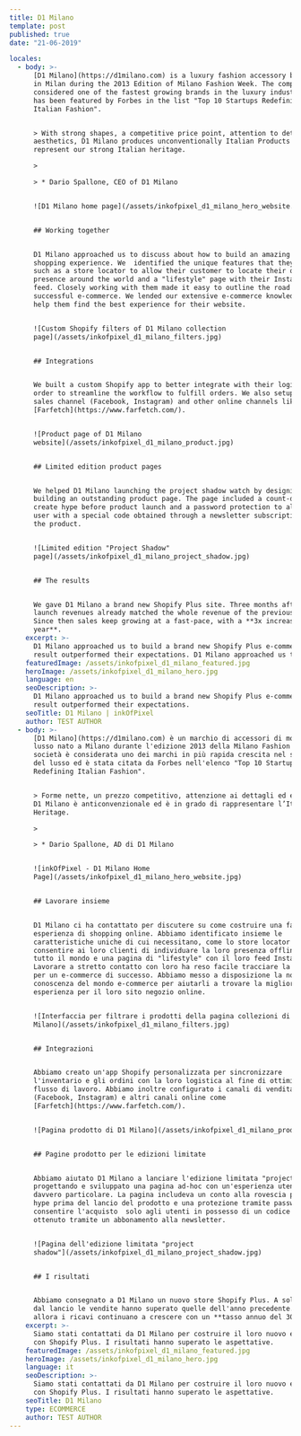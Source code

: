 ```yaml
---
title: D1 Milano
template: post
published: true
date: "21-06-2019"

locales:
  - body: >-
      [D1 Milano](https://d1milano.com) is a luxury fashion accessory brand born
      in Milan during the 2013 Edition of Milano Fashion Week. The company is
      considered one of the fastest growing brands in the luxury industry and
      has been featured by Forbes in the list "Top 10 Startups Redefining
      Italian Fashion".


      > With strong shapes, a competitive price point, attention to details and
      aesthetics, D1 Milano produces unconventionally Italian Products that
      represent our strong Italian heritage.

      >

      > * Dario Spallone, CEO of D1 Milano


      ![D1 Milano home page](/assets/inkofpixel_d1_milano_hero_website.jpg)


      ## Working together


      D1 Milano approached us to discuss about how to build an amazing online
      shopping experience. We  identified the unique features that they need,
      such as a store locator to allow their customer to locate their offline
      presence around the world and a "lifestyle" page with their Instagram
      feed. Closely working with them made it easy to outline the road for a
      successful e-commerce. We lended our extensive e-commerce knowledge to
      help them find the best experience for their website.


      ![Custom Shopify filters of D1 Milano collection
      page](/assets/inkofpixel_d1_milano_filters.jpg)


      ## Integrations


      We built a custom Shopify app to better integrate with their logistic in
      order to streamline the workflow to fulfill orders. We also setup social
      sales channel (Facebook, Instagram) and other online channels like
      [Farfetch](https://www.farfetch.com/).


      ![Product page of D1 Milano
      website](/assets/inkofpixel_d1_milano_product.jpg)


      ## Limited edition product pages


      We helped D1 Milano launching the project shadow watch by designing and
      building an outstanding product page. The page included a count-down to
      create hype before product launch and a password protection to allow only
      user with a special code obtained through a newsletter subscription to buy
      the product.


      ![Limited edition "Project Shadow"
      page](/assets/inkofpixel_d1_milano_project_shadow.jpg)


      ## The results


      We gave D1 Milano a brand new Shopify Plus site. Three months after the
      launch revenues already matched the whole revenue of the previous year.
      Since then sales keep growing at a fast-pace, with a **3x increase year on
      year**.
    excerpt: >-
      D1 Milano approached us to build a brand new Shopify Plus e-commerce. The
      result outperformed their expectations. D1 Milano approached us to build a brand new Shopify Plus e-commerce. The result outperformed their expectations. D1 Milano approached us to build a brand new Shopify Plus e-commerce. The result outperformed their expectations. D1 Milano approached us to build a brand new Shopify Plus e-commerce. The result outperformed their expectations.
    featuredImage: /assets/inkofpixel_d1_milano_featured.jpg
    heroImage: /assets/inkofpixel_d1_milano_hero.jpg
    language: en
    seoDescription: >-
      D1 Milano approached us to build a brand new Shopify Plus e-commerce. The
      result outperformed their expectations.
    seoTitle: D1 Milano | inkOfPixel
    author: TEST AUTHOR
  - body: >-
      [D1 Milano](https://d1milano.com) è un marchio di accessori di moda di
      lusso nato a Milano durante l'edizione 2013 della Milano Fashion Week. La
      società è considerata uno dei marchi in più rapida crescita nel settore
      del lusso ed è stata citata da Forbes nell'elenco "Top 10 Startups
      Redefining Italian Fashion".


      > Forme nette, un prezzo competitivo, attenzione ai dettagli ed estetica,
      D1 Milano è anticonvenzionale ed è in grado di rappresentare l’Italian
      Heritage.

      >

      > * Dario Spallone, AD di D1 Milano


      ![inkOfPixel - D1 Milano Home
      Page](/assets/inkofpixel_d1_milano_hero_website.jpg)


      ## Lavorare insieme


      D1 Milano ci ha contattato per discutere su come costruire una fantastica
      esperienza di shopping online. Abbiamo identificato insieme le
      caratteristiche uniche di cui necessitano, come lo store locator per
      consentire ai loro clienti di individuare la loro presenza offline in
      tutto il mondo e una pagina di "lifestyle" con il loro feed Instagram.
      Lavorare a stretto contatto con loro ha reso facile tracciare la strada
      per un e-commerce di successo. Abbiamo messo a disposizione la nostra
      conoscenza del mondo e-commerce per aiutarli a trovare la migliore
      esperienza per il loro sito negozio online.


      ![Interfaccia per filtrare i prodotti della pagina collezioni di D1
      Milano](/assets/inkofpixel_d1_milano_filters.jpg)


      ## Integrazioni


      Abbiamo creato un'app Shopify personalizzata per sincronizzare
      l'inventario e gli ordini con la loro logistica al fine di ottimizzare il
      flusso di lavoro. Abbiamo inoltre configurato i canali di vendita social
      (Facebook, Instagram) e altri canali online come
      [Farfetch](https://www.farfetch.com/).


      ![Pagina prodotto di D1 Milano](/assets/inkofpixel_d1_milano_product.jpg)


      ## Pagine prodotto per le edizioni limitate


      Abbiamo aiutato D1 Milano a lanciare l'edizione limitata "project shadow"
      progettando e sviluppato una pagina ad-hoc con un'esperienza utente
      davvero particolare. La pagina includeva un conto alla rovescia per creare
      hype prima del lancio del prodotto e una protezione tramite password per
      consentire l'acquisto  solo agli utenti in possesso di un codice speciale
      ottenuto tramite un abbonamento alla newsletter.


      ![Pagina dell'edizione limitata "project
      shadow"](/assets/inkofpixel_d1_milano_project_shadow.jpg)


      ## I risultati


      Abbiamo consegnato a D1 Milano un nuovo store Shopify Plus. A soli 3 mesi
      dal lancio le vendite hanno superato quelle dell'anno precedente. Da
      allora i ricavi continuano a crescere con un **tasso annuo del 300%**.
    excerpt: >-
      Siamo stati contattati da D1 Milano per costruire il loro nuovo e-commerce
      con Shopify Plus. I risultati hanno superato le aspettative.
    featuredImage: /assets/inkofpixel_d1_milano_featured.jpg
    heroImage: /assets/inkofpixel_d1_milano_hero.jpg
    language: it
    seoDescription: >-
      Siamo stati contattati da D1 Milano per costruire il loro nuovo e-commerce
      con Shopify Plus. I risultati hanno superato le aspettative.
    seoTitle: D1 Milano
    type: ECOMMERCE
    author: TEST AUTHOR
---
```

